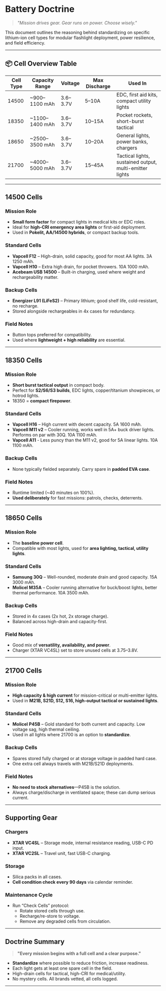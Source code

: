 #  Battery Doctrine

> _"Mission drives gear. Gear runs on power. Choose wisely."_

This document outlines the reasoning behind standardizing on specific lithium-ion cell types for modular flashlight deployment, power resilience, and field efficiency.

---

## 📦 Cell Overview Table

| Cell Type | Capacity Range | Voltage | Max Discharge | Used In |
|-----------|----------------|---------|----------------|---------|
| 14500     | ~900–1100 mAh  | 3.6–3.7V | 5–10A           | EDC, first aid kits, compact utility lights |
| 18350     | ~1100–1400 mAh | 3.6–3.7V | 10–15A          | Pocket rockets, short-burst tactical |
| 18650     | ~2500–3500 mAh | 3.6–3.7V | 10–20A          | General lights, power banks, chargers |
| 21700     | ~4000–5000 mAh | 3.6–3.7V | 15–45A          | Tactical lights, sustained output, multi-emitter lights |

---

##  14500 Cells

### Mission Role
- **Small form factor** for compact lights in medical kits or EDC roles.
- Ideal for **high-CRI emergency area lights** or first-aid deployment.
- Used in **Pokelit, AA/14500 hybrids**, or compact backup tools.

### Standard Cells
- **Vapcell F12** – High-drain, solid capacity, good for most AA lights. 3A 1250 mAh.
- **Vapcell H10** – Extra high drain, for pocket throwers.  10A 1000 mAh.  
- **Acebeam USB 14500** – Built-in charging, used where weight and rechargeability matter.

### Backup Cells
- **Energizer L91 (LiFeS2)** – Primary lithium; good shelf life, cold-resistant, no recharge.
- Stored alongside rechargeables in 4x cases for redundancy.

### Field Notes
- Button tops preferred for compatibility.
- Used where **lightweight + high reliability** are essential.

---

## 18350 Cells

### Mission Role
- **Short burst tactical output** in compact body.
- Perfect for **S2/S6/S3 builds**, EDC lights, copper/titanium showpieces, or hotrod lights.
- 18350 = **compact firepower**.

### Standard Cells
- **Vapcell H16** – High current with decent capacity. 5A 1600 mAh.  
- **Vapcell M11 v2** – Cooler running, works well in 5A+ buck driver lights. Performs on par with 30Q. 10A 1100 mAh.
- **Vapcell A11** - Less puncy than the M11 v2, good for 5A linear lights.  10A 1100 mAh.  

### Backup Cells
- None typically fielded separately. Carry spare in **padded EVA case**.

### Field Notes
- Runtime limited (~40 minutes on 100%).
- **Used deliberately** for fast missions: patrols, checks, deterrents.

---

## 18650 Cells

### Mission Role
- The **baseline power cell**.
- Compatible with most lights, used for **area lighting, tactical, utility lights**.

### Standard Cells
- **Samsung 30Q** – Well-rounded, moderate drain and good capacity.  15A 3000 mAh.  
- **Molicel M35A** – Cooler running alternative for buck/boost lights, better thermal performance.  10A 3500 mAh.  

### Backup Cells
- Stored in 4x cases (2x hot, 2x storage charge).
- Balanced across high-drain and capacity-first.

### Field Notes
- Good mix of **versatility, availability, and power**.
- Charger (XTAR VC4SL) set to store unused cells at 3.75–3.8V.

---

## 21700 Cells

### Mission Role
- **High capacity & high current** for mission-critical or multi-emitter lights.
- Used in **M21B, S21D, S12, S16, high-output tactical or sustained lights**.

### Standard Cells
- **Molicel P45B** – Gold standard for both current and capacity. Low voltage sag, high thermal ceiling.
- Used in all lights where 21700 is an option to **standardize**.

### Backup Cells
- Spares stored fully charged or at storage voltage in padded hard case.
- One extra cell always travels with M21B/S21D deployments.

### Field Notes
- **No need to stock alternatives**—P45B is the solution.
- Always charge/discharge in ventilated space; these can dump serious current.

---

## Supporting Gear

### Chargers
- **XTAR VC4SL** – Storage mode, internal resistance reading, USB-C PD input.
- **XTAR VC2SL** – Travel unit, fast USB-C charging.

### Storage
- Silica packs in all cases.
- **Cell condition check every 90 days** via calendar reminder.

### Maintenance Cycle
- Run “Check Cells” protocol:
  - Rotate stored cells through use.
  - Recharge/re-store to voltage.
  - Remove any degraded cells from circulation.

---

## Doctrine Summary

> **"Every mission begins with a full cell and a clear purpose."**

- **Standardize** where possible to reduce friction, increase readiness.
- Each light gets at least one spare cell in the field.
- High-drain cells for tactical, high-CRI for medical/utility.
- No mystery cells. All brands vetted, all cells logged.

---

